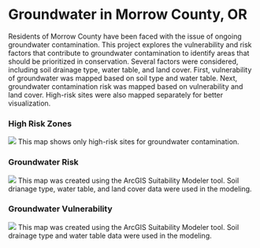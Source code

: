 # Groundwater in Morrow County, OR
Residents of Morrow County have been faced with the issue of ongoing groundwater contamination. This project explores the vulnerability and risk factors that contribute to groundwater contamination to identify areas that should be prioritized in conservation. Several factors were considered, including soil drainage type, water table, and land cover. First, vulnerability of groundwater was mapped based on soil type and water table. Next, groundwater contamination risk was mapped based on vulnerability and land cover. High-risk sites were also mapped separately for better visualization.

### High Risk Zones
<img src="https://github.com/user-attachments/assets/46f64d0d-65d9-4e69-86aa-66554de95872">
This map shows only high-risk sites for groundwater contamination.

### Groundwater Risk
<img src="https://github.com/user-attachments/assets/162e314f-b23b-47dc-b075-c46c7074d85e">
This map was created using the ArcGIS Suitability Modeler tool. Soil drianage type, water table, and land cover data were used in the modeling.

### Groundwater Vulnerability 
<img src="https://github.com/user-attachments/assets/94b4fdaa-5a09-41a2-805b-7552167547ae">
This map was created using the ArcGIS Suitability Modeler tool. Soil drainage type and water table data were used in the modeling. 
